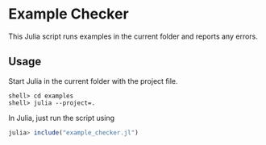 # Example Checker

This Julia script runs examples in the current folder and reports any errors. 

## Usage

Start Julia in the current folder with the project file.

```shell
shell> cd examples
shell> julia --project=.
```

In Julia, just run the script using

```julia
julia> include("example_checker.jl")
```

